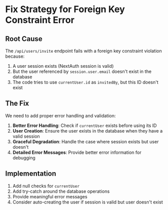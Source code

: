 # Fix Strategy for Foreign Key Constraint Error

## Root Cause
The `/api/users/invite` endpoint fails with a foreign key constraint violation because:
1. A user session exists (NextAuth session is valid)
2. But the user referenced by `session.user.email` doesn't exist in the database
3. The code tries to use `currentUser.id` as `invitedBy`, but this ID doesn't exist

## The Fix
We need to add proper error handling and validation:

1. **Better Error Handling**: Check if `currentUser` exists before using its ID
2. **User Creation**: Ensure the user exists in the database when they have a valid session
3. **Graceful Degradation**: Handle the case where session exists but user doesn't
4. **Detailed Error Messages**: Provide better error information for debugging

## Implementation
1. Add null checks for `currentUser`
2. Add try-catch around the database operations
3. Provide meaningful error messages
4. Consider auto-creating the user if session is valid but user doesn't exist

